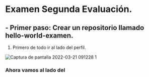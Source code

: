 # Examen Segunda Evaluación. 


## - Primer paso: Crear un repositorio llamado hello-world-examen. 


1. Primero de todo ir al lado del perfil.

![Captura de pantalla 2022-03-21 091228 1](https://user-images.githubusercontent.com/82807688/159230338-b08a8662-6095-472e-b19b-d1de8ecd7561.png)


### Ahora vamos al lado del 
